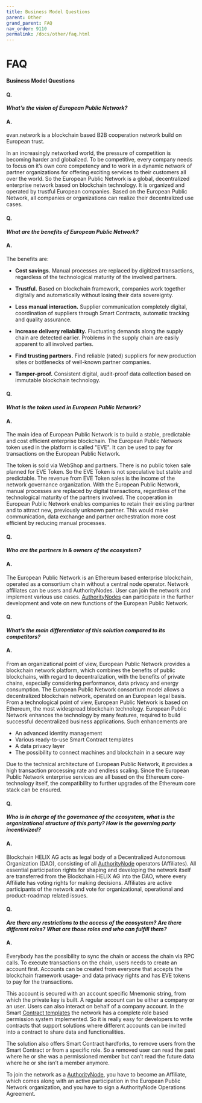 ```yaml
---
title: Business Model Questions
parent: Other
grand_parent: FAQ
nav_order: 9110
permalink: /docs/other/faq.html
---
```


# FAQ

**Business Model Questions**

#### Q.
***What’s the vision of European Public Network?***

#### A.
evan.network is a blockchain based B2B cooperation network build on European trust.

In an increasingly networked world, the pressure of competition is becoming harder and globalized. To be competitive, every company needs to focus on it’s own core competency and to work in a dynamic network of partner organizations for offering exciting services to their customers all over the world. So the European Public Network is a global, decentralized enterprise network based on blockchain technology. It is organized and operated by trustful European companies. Based on the European Public Network, all companies or organizations can realize their decentralized use cases.


#### Q.
***What are the benefits of European Public Network?***

#### A.
The benefits are:
* **Cost savings.** Manual processes are replaced by digitized transactions, regardless of the technological maturity of the involved partners.

* **Trustful.** Based on blockchain framework, companies work together digitally and automatically without losing their data sovereignty.

* **Less manual interaction.** Supplier communication completely digital, coordination of suppliers through Smart Contracts, automatic tracking and quality assurance.

* **Increase delivery reliability.** Fluctuating demands along the supply chain are detected earlier. Problems in the supply chain are easily apparent to all involved parties.

* **Find trusting partners.** Find reliable (rated) suppliers for new production sites or bottlenecks of well-known partner companies.

* **Tamper-proof.** Consistent digital, audit-proof data collection based on immutable blockchain technology.

#### Q.
***What is the token used in European Public Network?***

#### A.
The main idea of European Public Network is to build a stable, predictable and cost efficient enterprise blockchain.
The European Public Network token used in the platform is called "EVE". It can be used to pay for transactions on the European Public Network.

The token is sold via WebShop and partners. There is no public token sale planned for EVE Token. So the EVE Token is not speculative but stable and predictable. The revenue from EVE Token sales is the income of the network governance organization.
With the European Public Network, manual processes are replaced by digital transactions, regardless of the technological maturity of the partners involved. The cooperation in European Public Network enables companies to retain their existing partner and to attract new, previously unknown partner. This would make communication, data exchange and partner orchestration more cost efficient by reducing manual processes.

#### Q.
***Who are the partners in & owners of the ecosystem?***

#### A.
The European Public Network is an Ethereum based enterprise blockchain, operated as a consortium chain without a central node operator. Network affiliates can be users and AuthorityNodes. User can join the network and implement various use cases. [AuthorityNodes](/docs/how_it_works/authoritynode.html) can participate in the further development and vote on new functions of the European Public Network.

#### Q.
***What’s the main differentiator of this solution compared to its competitors?***

#### A.
From an organizational point of view, European Public Network provides a blockchain network platform, which combines the benefits of public blockchains, with regard to decentralization, with the benefits of private chains, especially considering performance, data privacy and energy consumption. The European Public Network consortium model allows a decentralized blockchain network, operated on an European legal basis.
From a technological point of view, European Public Network is based on Ethereum, the most widespread blockchain technology. European Public Network enhances the technology by many features, required to build successful decentralized business applications. Such enhancements are

* An advanced identity management
* Various ready-to-use Smart Contract templates
* A data privacy layer
* The possibility to connect machines and blockchain in a secure way

Due to the technical architecture of European Public Network, it provides a high transaction processing rate and endless scaling. Since the European Public Network enterprise services are all based on the Ethereum core-technology itself, the compatibility to further upgrades of the Ethereum core stack can be ensured.

#### Q.
***Who is in charge of the governance of the ecosystem, what is the organizational structure of this party? How is the governing party incentivized?***

#### A.
Blockchain HELIX AG acts as legal body of a Decentralized Autonomous Organization (DAO), consisting of all [AuthorityNode](/docs/how_it_works/authoritynode.html) operators (Affiliates). All essential participation rights for shaping and developing the network itself are transferred from the Blockchain HELIX AG into the DAO, where every Affiliate has voting rights for making decisions. Affiliates are active participants of the network and vote for organizational, operational and product-roadmap related issues.

#### Q.
***Are there any restrictions to the access of the ecosystem? Are there different roles? What are those roles and who can fulfill them?***

#### A.
Everybody has the possibility to sync the chain or access the chain via RPC calls.
To execute transactions on the chain, users needs to create an account first. Accounts can be created from everyone that accepts the blockchain framework usage- and data privacy rights and has EVE tokens to pay for the transactions.


This account is secured with an account specific Mnemonic string, from which the private key is built. A regular account can be either a company or an user. Users can also interact on behalf of a company account.
In the Smart [Contract templates](/docs/developers/concepts/data-contract.html) the network has a complete role based permission system implemented. So it is really easy for developers to write contracts that support solutions where different accounts can be invited into a contract to share data and functionalities.

The solution also offers Smart Contract hardforks, to remove users from the Smart Contract or from a specific role. So a removed user can read the past where he or she was a permissioned member but can’t read the future data where he or she isn’t a member anymore.

To join the network as a [AuthorityNode](/docs/how_it_works/authoritynode.html), you have to become an Affiliate, which comes along with an active participation in the European Public Network organization, and you have to sign a AuthorityNode Operations Agreement.